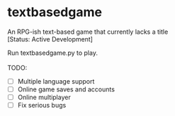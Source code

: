 # textbasedgame
An RPG-ish text-based game that currently lacks a title
<br>
[Status: Active Development]
<br>

Run textbasedgame.py to play.
<br>
<br>
TODO:
- [ ] Multiple language support
- [ ] Online game saves and accounts
- [ ] Online multiplayer
- [ ] Fix serious bugs
